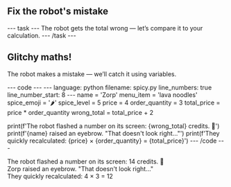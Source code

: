 <h2 class="c-project-heading--task">Fix the robot's mistake</h2>
--- task ---
The robot gets the total wrong — let’s compare it to your calculation.
--- /task ---

<h2 class="c-project-heading--explainer">Glitchy maths!</h2>

The robot makes a mistake — we’ll catch it using variables.

<div class="c-project-code">
--- code ---
---
language: python
filename: spicy.py
line_numbers: true
line_number_start: 8
---
name = 'Zorp'
menu_item = 'lava noodles'
spice_emoji = '🌶️'
spice_level = 5
price = 4
order_quantity = 3
total_price = price * order_quantity
wrong_total = total_price + 2

print(f'The robot flashed a number on its screen: {wrong_total} credits. 🤔')
print(f'{name} raised an eyebrow. "That doesn't look right..."')
print(f'They quickly recalculated: {price} × {order_quantity} = {total_price}')
--- /code ---
</div>

<div class="c-project-output">
The robot flashed a number on its screen: 14 credits. 🤔<br />
Zorp raised an eyebrow. "That doesn't look right..."<br />
They quickly recalculated: 4 × 3 = 12
</div>
